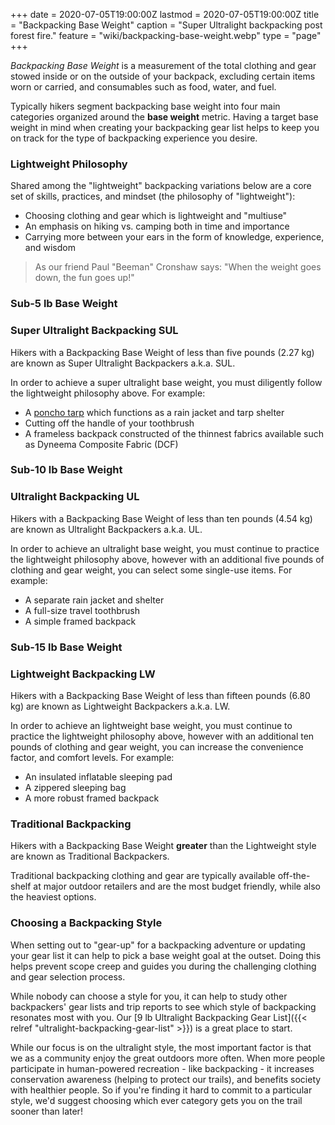 +++
date = 2020-07-05T19:00:00Z
lastmod = 2020-07-05T19:00:00Z
title = "Backpacking Base Weight"
caption = "Super Ultralight backpacking post forest fire."
feature = "wiki/backpacking-base-weight.webp"
type = "page"
+++

*Backpacking Base Weight* is a measurement of the total clothing and gear stowed inside or on the outside of your backpack, excluding certain items worn or carried, and consumables such as food, water, and fuel.

Typically hikers segment backpacking base weight into four main categories organized around the **base weight** metric. Having a target base weight in mind when creating your backpacking gear list helps to keep you on track for the type of backpacking experience you desire.

### Lightweight Philosophy

Shared among the "lightweight" backpacking variations below are a core set of skills, practices, and mindset (the philosophy of "lightweight"):

- Choosing clothing and gear which is lightweight and "multiuse"
- An emphasis on hiking vs. camping both in time and importance
- Carrying more between your ears in the form of knowledge, experience, and wisdom

> As our friend Paul "Beeman" Cronshaw says: "When the weight goes down, the fun goes up!"

### Sub-5 lb Base Weight
### Super Ultralight Backpacking SUL

Hikers with a Backpacking Base Weight of less than five pounds (2.27 kg) are known as Super Ultralight Backpackers a.k.a. SUL.

In order to achieve a super ultralight base weight, you must diligently follow the lightweight philosophy above. For example:

- A [poncho tarp](https://www.avantlink.com/click.php?tt=cl&merchant_id=8aa14f51-1fb2-4c30-b785-1c6c0a96cd31&website_id=03448b29-bc91-484c-a389-effe157d2982&url=https%3A%2F%2Fwww.garagegrowngear.com%2Fproducts%2Fgatewood-cape-by-six-moon-designs) which functions as a rain jacket and tarp shelter
- Cutting off the handle of your toothbrush
- A frameless backpack constructed of the thinnest fabrics available such as Dyneema Composite Fabric (DCF)

### Sub-10 lb Base Weight
### Ultralight Backpacking UL

Hikers with a Backpacking Base Weight of less than ten pounds (4.54 kg) are known as Ultralight Backpackers a.k.a. UL.

In order to achieve an ultralight base weight, you must continue to practice the lightweight philosophy above, however with an additional five pounds of clothing and gear weight, you can select some single-use items. For example:

- A separate rain jacket and shelter
- A full-size travel toothbrush
- A simple framed backpack

### Sub-15 lb Base Weight
### Lightweight Backpacking LW

Hikers with a Backpacking Base Weight of less than fifteen pounds (6.80 kg) are known as Lightweight Backpackers a.k.a. LW.

In order to achieve an lightweight base weight, you must continue to practice the lightweight philosophy above, however with an additional ten pounds of clothing and gear weight, you can increase the convenience factor, and comfort levels. For example:

- An insulated inflatable sleeping pad
- A zippered sleeping bag
- A more robust framed backpack

### Traditional Backpacking

Hikers with a Backpacking Base Weight **greater** than the Lightweight style are known as Traditional Backpackers.

Traditional backpacking clothing and gear are typically available off-the-shelf at major outdoor retailers and are the most budget friendly, while also the heaviest options.

### Choosing a Backpacking Style

When setting out to "gear-up" for a backpacking adventure or updating your gear list it can help to pick a base weight goal at the outset. Doing this helps prevent scope creep and guides you during the challenging clothing and gear selection process.

While nobody can choose a style for you, it can help to study other backpackers' gear lists and trip reports to see which style of backpacking resonates most with you. Our [9 lb Ultralight Backpacking Gear List]({{< relref "ultralight-backpacking-gear-list" >}}) is a great place to start.

While our focus is on the ultralight style, the most important factor is that we as a community enjoy the great outdoors more often. When more people participate in human-powered recreation - like backpacking - it increases conservation awareness (helping to protect our trails), and benefits society with healthier people. So if you're finding it hard to commit to a particular style, we'd suggest choosing which ever category gets you on the trail sooner than later!

